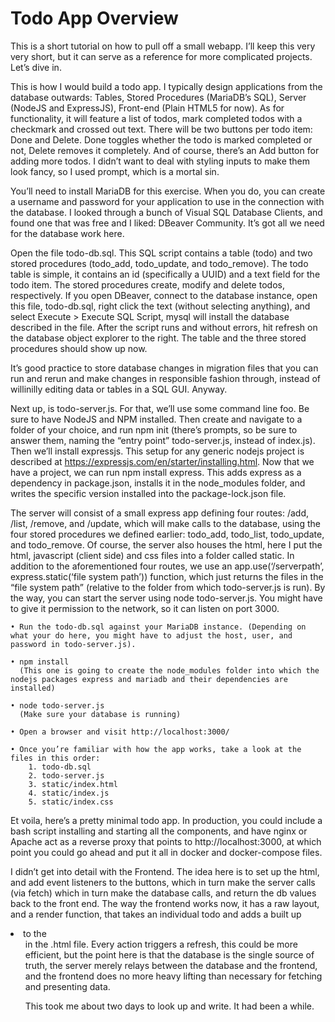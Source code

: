 # Todo App Overview

This is a short tutorial on how to pull off a small webapp. I’ll keep this very very short, but it can serve as a reference for more complicated projects. Let’s dive in.

This is how I would build a todo app. I typically design applications from the database outwards: Tables, Stored Procedures (MariaDB’s SQL), Server (NodeJS and ExpressJS), Front-end (Plain HTML5 for now). As for functionality, it will feature a list of todos, mark completed todos with a checkmark and crossed out text. There will be two buttons per todo item: Done and Delete. Done toggles whether the todo is marked completed or not, Delete removes it completely. And of course, there’s an Add button for adding more todos. I didn’t want to deal with styling inputs to make them look fancy, so I used prompt, which is a mortal sin. 

You’ll need to install MariaDB for this exercise. When you do, you can create a username and password for your application to use in the connection with the database. I looked through a bunch of Visual SQL Database Clients, and found one that was free and I liked: DBeaver Community. It’s got all we need for the database work here. 

Open the file todo-db.sql. This SQL script contains a table (todo) and two stored procedures (todo_add, todo_update, and todo_remove). The todo table is simple, it contains an id (specifically a UUID) and a text field for the todo item. The stored procedures create, modify and delete todos, respectively. If you open DBeaver, connect to the database instance, open this file, todo-db.sql, right click the text (without selecting anything), and select Execute  > Execute SQL Script, mysql will install the database described in the file. After the script runs and without errors, hit refresh on the database object explorer to the right. The table and the three stored procedures should show up now. 

It’s good practice to store database changes in migration files that you can run and rerun and make changes in responsible fashion through, instead of willinilly editing data or tables in a SQL GUI. Anyway. 

Next up, is todo-server.js. For that, we’ll use some command line foo. Be sure to have NodeJS and NPM installed. Then create and navigate to a folder of your choice, and run npm init (there’s prompts, so be sure to answer them, naming the “entry point” todo-server.js, instead of index.js). Then we’ll install expressjs. This setup for any generic nodejs project is described at https://expressjs.com/en/starter/installing.html. Now that we have a project, we can run npm install express. This adds express as a dependency in package.json, installs it in the node_modules folder, and writes the specific version installed into the package-lock.json file. 

The server will consist of a small express app defining four routes: /add, /list, /remove, and /update, which will make calls to the database, using the four stored procedures we defined earlier: todo_add, todo_list, todo_update, and todo_remove. Of course, the server also houses the html, here I put the html, javascript (client side) and css files into a folder called static. In addition to the aforementioned four routes, we use an app.use(‘/serverpath’, express.static(‘file system path’)) function, which just returns the files in the “file system path” (relative to the folder from which todo-server.js is run). By the way, you can start the server using node todo-server.js. You might have to give it permission to the network, so it can listen on port 3000.

    • Run the todo-db.sql against your MariaDB instance. (Depending on what your do here, you might have to adjust the host, user, and password in todo-server.js).

    • npm install 
      (This one is going to create the node_modules folder into which the nodejs packages express and mariadb and their dependencies are installed)

    • node todo-server.js
      (Make sure your database is running)

    • Open a browser and visit http://localhost:3000/

    • Once you’re familiar with how the app works, take a look at the files in this order:
        1. todo-db.sql
        2. todo-server.js
        3. static/index.html
        4. static/index.js
        5. static/index.css

Et voila, here’s a pretty minimal todo app. In production, you could include a bash script installing and starting all the components, and have nginx or Apache act as a reverse proxy that points to http://localhost:3000, at which point you could go ahead and put it all in docker and docker-compose files. 

I didn’t get into detail with the Frontend. The idea here is to set up the html, and add event listeners to the buttons, which in turn make the server calls (via fetch) which in turn make the database calls, and return the db values back to the front end. The way the frontend works now, it has a raw layout, and a render function, that takes an individual todo and adds a built up <li> to the <ul> in the .html file. Every action triggers a refresh, this could be more efficient, but the point here is that the database is the single source of truth, the server merely relays between the database and the frontend, and the frontend does no more heavy lifting than necessary for fetching and presenting data. 

This took me about two days to look up and write. It had been a while. 
